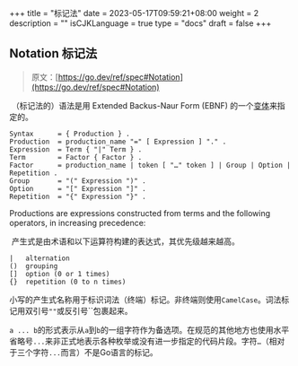 +++
title = "标记法"
date = 2023-05-17T09:59:21+08:00
weight = 2
description = ""
isCJKLanguage = true
type = "docs"
draft = false
+++
## Notation 标记法

> 原文：[https://go.dev/ref/spec#Notation](https://go.dev/ref/spec#Notation)

​	（标记法的）语法是用 Extended Backus-Naur Form (EBNF) 的一个[变体](https://en.wikipedia.org/wiki/Wirth_syntax_notation)来指定的。

```
Syntax      = { Production } .
Production  = production_name "=" [ Expression ] "." .
Expression  = Term { "|" Term } .
Term        = Factor { Factor } .
Factor      = production_name | token [ "…" token ] | Group | Option | Repetition .
Group       = "(" Expression ")" .
Option      = "[" Expression "]" .
Repetition  = "{" Expression "}" .
```

Productions are expressions constructed from terms and the following operators, in increasing precedence:

​	产生式是由术语和以下运算符构建的表达式，其优先级越来越高。

```
|   alternation
()  grouping
[]  option (0 or 1 times)
{}  repetition (0 to n times)
```

​	小写的产生式名称用于标识词法（终端）标记。非终端则使用`CamelCase`。词法标记用双引号`""`或反引号``包裹起来。

​	`a ... b`的形式表示从`a`到`b`的一组字符作为备选项。在规范的其他地方也使用水平省略号`...`来非正式地表示各种枚举或没有进一步指定的代码片段。字符`…`（相对于三个字符`...`而言）不是Go语言的标记。

